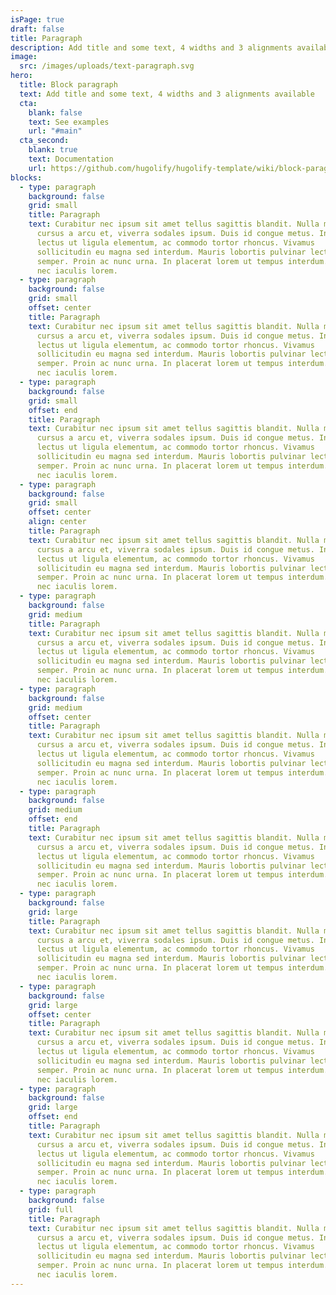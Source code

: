 ```yaml
---
isPage: true
draft: false
title: Paragraph
description: Add title and some text, 4 widths and 3 alignments available
image:
  src: /images/uploads/text-paragraph.svg
hero:
  title: Block paragraph
  text: Add title and some text, 4 widths and 3 alignments available
  cta:
    blank: false
    text: See examples
    url: "#main"
  cta_second:
    blank: true
    text: Documentation
    url: https://github.com/hugolify/hugolify-template/wiki/block-paragraph
blocks:
  - type: paragraph
    background: false
    grid: small
    title: Paragraph
    text: Curabitur nec ipsum sit amet tellus sagittis blandit. Nulla massa nibh,
      cursus a arcu et, viverra sodales ipsum. Duis id congue metus. In commodo
      lectus ut ligula elementum, ac commodo tortor rhoncus. Vivamus
      sollicitudin eu magna sed interdum. Mauris lobortis pulvinar lectus at
      semper. Proin ac nunc urna. In placerat lorem ut tempus interdum. Maecenas
      nec iaculis lorem.
  - type: paragraph
    background: false
    grid: small
    offset: center
    title: Paragraph
    text: Curabitur nec ipsum sit amet tellus sagittis blandit. Nulla massa nibh,
      cursus a arcu et, viverra sodales ipsum. Duis id congue metus. In commodo
      lectus ut ligula elementum, ac commodo tortor rhoncus. Vivamus
      sollicitudin eu magna sed interdum. Mauris lobortis pulvinar lectus at
      semper. Proin ac nunc urna. In placerat lorem ut tempus interdum. Maecenas
      nec iaculis lorem.
  - type: paragraph
    background: false
    grid: small
    offset: end
    title: Paragraph
    text: Curabitur nec ipsum sit amet tellus sagittis blandit. Nulla massa nibh,
      cursus a arcu et, viverra sodales ipsum. Duis id congue metus. In commodo
      lectus ut ligula elementum, ac commodo tortor rhoncus. Vivamus
      sollicitudin eu magna sed interdum. Mauris lobortis pulvinar lectus at
      semper. Proin ac nunc urna. In placerat lorem ut tempus interdum. Maecenas
      nec iaculis lorem.
  - type: paragraph
    background: false
    grid: small
    offset: center
    align: center
    title: Paragraph
    text: Curabitur nec ipsum sit amet tellus sagittis blandit. Nulla massa nibh,
      cursus a arcu et, viverra sodales ipsum. Duis id congue metus. In commodo
      lectus ut ligula elementum, ac commodo tortor rhoncus. Vivamus
      sollicitudin eu magna sed interdum. Mauris lobortis pulvinar lectus at
      semper. Proin ac nunc urna. In placerat lorem ut tempus interdum. Maecenas
      nec iaculis lorem.
  - type: paragraph
    background: false
    grid: medium
    title: Paragraph
    text: Curabitur nec ipsum sit amet tellus sagittis blandit. Nulla massa nibh,
      cursus a arcu et, viverra sodales ipsum. Duis id congue metus. In commodo
      lectus ut ligula elementum, ac commodo tortor rhoncus. Vivamus
      sollicitudin eu magna sed interdum. Mauris lobortis pulvinar lectus at
      semper. Proin ac nunc urna. In placerat lorem ut tempus interdum. Maecenas
      nec iaculis lorem.
  - type: paragraph
    background: false
    grid: medium
    offset: center
    title: Paragraph
    text: Curabitur nec ipsum sit amet tellus sagittis blandit. Nulla massa nibh,
      cursus a arcu et, viverra sodales ipsum. Duis id congue metus. In commodo
      lectus ut ligula elementum, ac commodo tortor rhoncus. Vivamus
      sollicitudin eu magna sed interdum. Mauris lobortis pulvinar lectus at
      semper. Proin ac nunc urna. In placerat lorem ut tempus interdum. Maecenas
      nec iaculis lorem.
  - type: paragraph
    background: false
    grid: medium
    offset: end
    title: Paragraph
    text: Curabitur nec ipsum sit amet tellus sagittis blandit. Nulla massa nibh,
      cursus a arcu et, viverra sodales ipsum. Duis id congue metus. In commodo
      lectus ut ligula elementum, ac commodo tortor rhoncus. Vivamus
      sollicitudin eu magna sed interdum. Mauris lobortis pulvinar lectus at
      semper. Proin ac nunc urna. In placerat lorem ut tempus interdum. Maecenas
      nec iaculis lorem.
  - type: paragraph
    background: false
    grid: large
    title: Paragraph
    text: Curabitur nec ipsum sit amet tellus sagittis blandit. Nulla massa nibh,
      cursus a arcu et, viverra sodales ipsum. Duis id congue metus. In commodo
      lectus ut ligula elementum, ac commodo tortor rhoncus. Vivamus
      sollicitudin eu magna sed interdum. Mauris lobortis pulvinar lectus at
      semper. Proin ac nunc urna. In placerat lorem ut tempus interdum. Maecenas
      nec iaculis lorem.
  - type: paragraph
    background: false
    grid: large
    offset: center
    title: Paragraph
    text: Curabitur nec ipsum sit amet tellus sagittis blandit. Nulla massa nibh,
      cursus a arcu et, viverra sodales ipsum. Duis id congue metus. In commodo
      lectus ut ligula elementum, ac commodo tortor rhoncus. Vivamus
      sollicitudin eu magna sed interdum. Mauris lobortis pulvinar lectus at
      semper. Proin ac nunc urna. In placerat lorem ut tempus interdum. Maecenas
      nec iaculis lorem.
  - type: paragraph
    background: false
    grid: large
    offset: end
    title: Paragraph
    text: Curabitur nec ipsum sit amet tellus sagittis blandit. Nulla massa nibh,
      cursus a arcu et, viverra sodales ipsum. Duis id congue metus. In commodo
      lectus ut ligula elementum, ac commodo tortor rhoncus. Vivamus
      sollicitudin eu magna sed interdum. Mauris lobortis pulvinar lectus at
      semper. Proin ac nunc urna. In placerat lorem ut tempus interdum. Maecenas
      nec iaculis lorem.
  - type: paragraph
    background: false
    grid: full
    title: Paragraph
    text: Curabitur nec ipsum sit amet tellus sagittis blandit. Nulla massa nibh,
      cursus a arcu et, viverra sodales ipsum. Duis id congue metus. In commodo
      lectus ut ligula elementum, ac commodo tortor rhoncus. Vivamus
      sollicitudin eu magna sed interdum. Mauris lobortis pulvinar lectus at
      semper. Proin ac nunc urna. In placerat lorem ut tempus interdum. Maecenas
      nec iaculis lorem.
---
```

